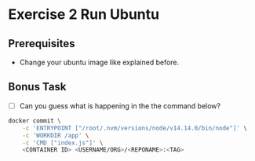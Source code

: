 # Exercise 2 Run Ubuntu

## Prerequisites

- Change your ubuntu image like explained before.

## Bonus Task

- [ ] Can you guess what is happening in the the command below?


```bash
docker commit \
    -c 'ENTRYPOINT ["/root/.nvm/versions/node/v14.14.0/bin/node"]' \
    -c 'WORKDIR /app' \
    -c 'CMD ["index.js"]' \
    <CONTAINER ID> <USERNAME/ORG>/<REPONAME>:<TAG>
```

